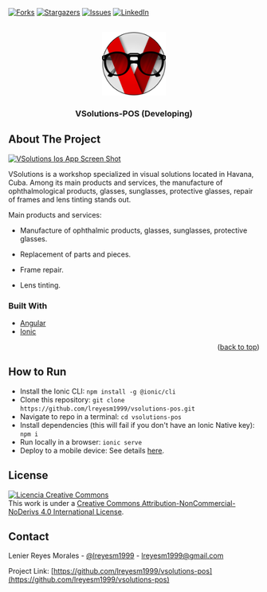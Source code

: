 [![Forks][forks-shield]][forks-url]
[![Stargazers][stars-shield]][stars-url]
[![Issues][issues-shield]][issues-url]
[![LinkedIn][linkedin-shield]][linkedin-url]

<br />
<div align="center">
  <a href="https://github.com/lreyesm1999/vsolutions-pos">
    <img src="Images/Logo.png" alt="Logo" width="128" height="128">
  </a>

<h3 align="center">VSolutions-POS (Developing)</h3>
</div>

## About The Project
<div id="about-the-project"></div>

[![VSolutions Ios App Screen Shot][product-screenshot]](https://github.com/lreyesm1999/vsolutions-pos)

VSolutions is a workshop specialized in visual solutions located in Havana, Cuba. Among its main products and services, the manufacture of ophthalmological products, glasses, sunglasses, protective glasses, repair of frames and lens tinting stands out.

Main products and services:

* Manufacture of ophthalmic products, glasses, sunglasses, protective glasses.

* Replacement of parts and pieces.

* Frame repair.

* Lens tinting.

### Built With

* [Angular](https://angular.io/)
* [Ionic](https://ionic.io/)

<p align="right">(<a href="#top">back to top</a>)</p>

## How to Run

- Install the Ionic CLI: `npm install -g @ionic/cli`
- Clone this repository: `git clone https://github.com/lreyesm1999/vsolutions-pos.git`
- Navigate to repo in a terminal: `cd vsolutions-pos`
- Install dependencies (this will fail if you don't have an Ionic Native key): `npm i`
- Run locally in a browser: `ionic serve`
- Deploy to a mobile device: See details [here](https://capacitorjs.com/docs/basics/running-your-app).

## License

<a rel="license" href="http://creativecommons.org/licenses/by-nc-nd/4.0/"><img alt="Licencia Creative Commons" style="border-width:0" src="https://i.creativecommons.org/l/by-nc-nd/4.0/88x31.png" /></a><br />This work is under a <a rel="license" href="http://creativecommons.org/licenses/by-nc-nd/4.0/"> Creative Commons Attribution-NonCommercial-NoDerivs 4.0 International License</a>.

## Contact

Lenier Reyes Morales - [@lreyesm1999](https://twitter.com/lreyesm1999) - lreyesm1999@gmail.com

Project Link: [https://github.com/lreyesm1999/vsolutions-pos](https://github.com/lreyesm1999/vsolutions-pos)

[contributors-shield]: https://img.shields.io/github/contributors/lreyesm1999/vsolutions1999.svg?style=for-the-badge
[contributors-url]: https://github.com/lreyesm1999/vsolutions-pos/graphs/contributors
[forks-shield]: https://img.shields.io/github/forks/lreyesm1999/vsolutions-pos.svg?style=for-the-badge
[forks-url]: https://github.com/lreyesm1999/vsolutions-pos/network/members
[stars-shield]: https://img.shields.io/github/stars/lreyesm1999/vsolutions-pos.svg?style=for-the-badge
[stars-url]: https://github.com/lreyesm1999/vsolutions-pos/stargazers
[issues-shield]: https://img.shields.io/github/issues/lreyesm1999/vsolutions-pos.svg?style=for-the-badge
[issues-url]: https://github.com/lreyesm1999/vsolutions-pos/issues
[license-url]: https://github.com/lreyesm1999/vsolutions-pos/blob/master/LICENSE.txt
[linkedin-shield]: https://img.shields.io/badge/-LinkedIn-black.svg?style=for-the-badge&logo=linkedin&colorB=555
[linkedin-url]: https://linkedin.com/in/lreyesm1999
[product-screenshot]: images/screenshot.png
